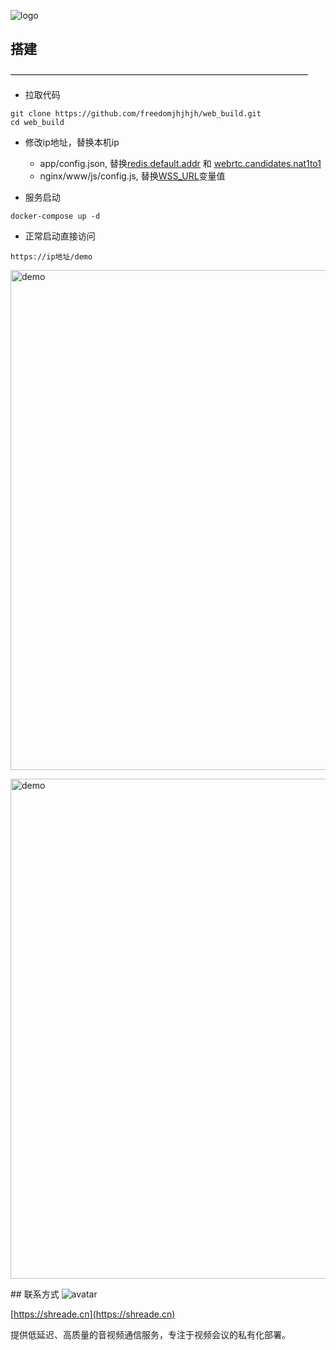 ![logo](https://shreade.cn/image/logo.png)
## 搭建
——————————————————————————————————
*  拉取代码
```shell
git clone https://github.com/freedomjhjhjh/web_build.git
cd web_build
```
*  修改ip地址，替换本机ip
    -  app/config.json, 替换[redis.default.addr](/app/config.json#L24) 和 [webrtc.candidates.nat1to1](/app/config.json#L47)
    -  nginx/www/js/config.js, 替换[WSS_URL](/nginx/www/js/config.js#L1)变量值
      
*  服务启动
```shell
docker-compose up -d
```
*  正常启动直接访问
```shell
https://ip地址/demo
```
<p>
<img src="https://shreade.cn/image/p1.png" alt="demo" width="800" />
</p>
<p>
<img src="https://shreade.cn/image/p2.jpg" alt="demo" width="800" />
</p>
## 联系方式

<img src="https://shreade.cn/image/weixin200.jpg" alt="avatar" />

[https://shreade.cn](https://shreade.cn)

提供低延迟、高质量的音视频通信服务，专注于视频会议的私有化部署。
